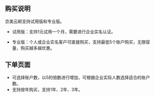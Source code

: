 ## 购买说明

京美云邮支持试用版和专业版。

- 试用版：支持1元试用一个月，需要进行企业实名认证。

- 专业版：个人或企业实名客户可直接购买，支持最低5个账户购买，无限容量，购买越多越优惠。


## 下单页面

- 可选择账户数，以5的倍数进行增加，可根据企业实际人数选择适合的账户数。
- 支持按年购买，支持1年、2年、3年。





